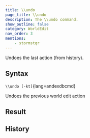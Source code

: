 ```yaml
---
title: \\undo
page_title: \\undo
description: The \\undo command.
show_outline: false
category: WorldEdit
nav_order: 3
mentions:
    - stormstqr
---
```


Undoes the last action (from history).

<CommandDetailsTable
    name="\\undo"
    :categories="[
        'system', 'world', 'server', 'worldedit'
    ]"
    :requiredTags="[
        'canUseChatCommands'
    ]"
    ultraSecurityModeSecurityLevel="WorldEdit"
    version="3.0.0"
    :undoSupported="0"
    :functional="true"
    :deprecated="false"
/>

## Syntax

`\\undo [-kt]`{lang=andexdbcmd}

<indent>Undoes the previous world edit action</indent>

## Result

<template-EmptySection />

## History

<template-EmptySection />
